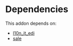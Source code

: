 # Dependencies

This addon depends on:

- [l10n_it_edi](https://github.com/bringout/oca-ocb-l10n_europe)
- [sale](https://github.com/bringout/oca-ocb-sale)
